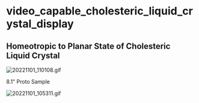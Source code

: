 # video_capable_cholesteric_liquid_crystal_display


## Homeotropic to Planar State of Cholesteric Liquid Crystal  

![20221101_110108.gif](https://user-images.githubusercontent.com/40909985/199142478-7b0ed98f-5509-4938-97dc-6efab0d52ec9.gif)

8.1" Proto Sample

![20221101_105311.gif](https://user-images.githubusercontent.com/40909985/199141875-0e013368-6500-497b-9d42-9139f12055af.gif)
